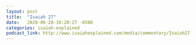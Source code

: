 ```yaml
---
layout: post
title:  "Isaiah 27"
date:   2020-06-28-10:20:27 -0500
categories: isaiah-explained
podcast_link: http://www.isaiahexplained.com/media/commentary/Isaiah27.mp3
---
```

